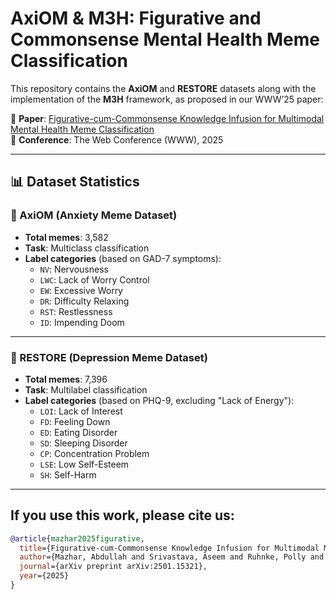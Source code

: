 # AxiOM & M3H: Figurative and Commonsense Mental Health Meme Classification

This repository contains the **AxiOM** and **RESTORE** datasets along with the implementation of the **M3H** framework, as proposed in our WWW’25 paper:

📄 **Paper**: [Figurative-cum-Commonsense Knowledge Infusion for Multimodal Mental Health Meme Classification](https://arxiv.org/abs/2501.15321)  
📅 **Conference**: The Web Conference (WWW), 2025  

---

## 📊 Dataset Statistics

### 🧠 AxiOM (Anxiety Meme Dataset)
- **Total memes**: 3,582
- **Task**: Multiclass classification
- **Label categories** (based on GAD-7 symptoms):
  - `NV`: Nervousness  
  - `LWC`: Lack of Worry Control  
  - `EW`: Excessive Worry  
  - `DR`: Difficulty Relaxing  
  - `RST`: Restlessness  
  - `ID`: Impending Doom  

---

### 🧩 RESTORE (Depression Meme Dataset)
- **Total memes**: 7,396  
- **Task**: Multilabel classification  
- **Label categories** (based on PHQ-9, excluding "Lack of Energy"):
  - `LOI`: Lack of Interest  
  - `FD`: Feeling Down  
  - `ED`: Eating Disorder  
  - `SD`: Sleeping Disorder  
  - `CP`: Concentration Problem  
  - `LSE`: Low Self-Esteem  
  - `SH`: Self-Harm  

---

## If you use this work, please cite us:

```bibtex
@article{mazhar2025figurative,
  title={Figurative-cum-Commonsense Knowledge Infusion for Multimodal Mental Health Meme Classification},
  author={Mazhar, Abdullah and Srivastava, Aseem and Ruhnke, Polly and Vaddavalli, Lavanya and Katragadda, Sri Keshav and Yadav, Shweta and Akhtar, Md Shad and others},
  journal={arXiv preprint arXiv:2501.15321},
  year={2025}
}
